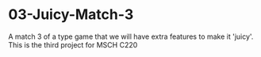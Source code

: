 # 03-Juicy-Match-3
A match 3 of a type game that we will have extra features to make it 'juicy'. This is the third project for MSCH C220
